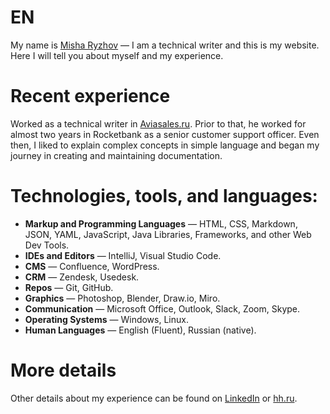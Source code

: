 # EN

My name is [Misha Ryzhov](https://www.linkedin.com/in/mishuks/) — I am a technical writer and this is my website. Here I will tell you about myself and my experience.

# Recent experience
Worked as a technical writer in [Aviasales.ru](https://www.aviasales.ru). Prior to that, he worked for almost two years in Rocketbank as a senior customer support officer. Even then, I liked to explain complex concepts in simple language and began my journey in creating and maintaining documentation.

# Technologies, tools, and languages:
- **Markup and Programming Languages** — HTML, CSS, Markdown, JSON, YAML, JavaScript, Java Libraries, Frameworks, and other Web Dev Tools.
- **IDEs and Editors** — IntelliJ, Visual Studio Code.
- **CMS** — Confluence, WordPress.
- **CRM** — Zendesk, Usedesk.
- **Repos** — Git, GitHub.
- **Graphics** — Photoshop, Blender, Draw.io, Miro.
- **Communication** — Microsoft Office, Outlook, Slack, Zoom, Skype.
- **Operating Systems** — Windows, Linux.
- **Human Languages** — English (Fluent), Russian (native).

# More details

Other details about my experience can be found on [LinkedIn](https://www.linkedin.com/in/mishuks/) or [hh.ru](https://hh.ru/resume/d6a31e8eff06ede5f30039ed1f5236506a4e4c).
